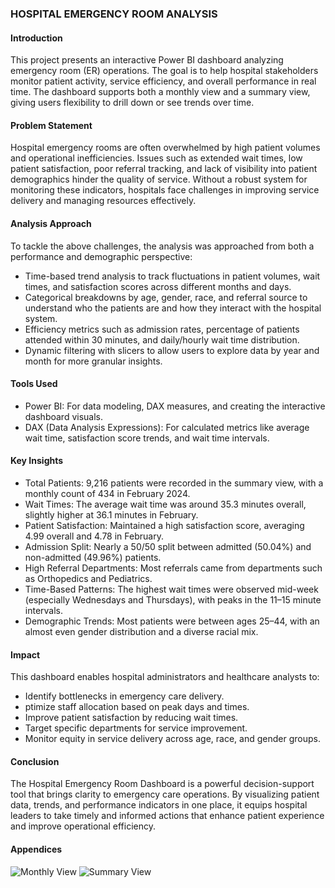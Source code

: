 ### HOSPITAL EMERGENCY ROOM ANALYSIS
#### Introduction
This project presents an interactive Power BI dashboard analyzing emergency room (ER) operations. The goal is to help hospital stakeholders monitor patient activity, service efficiency, and overall performance in real time. The dashboard supports both a monthly view and a summary view, giving users flexibility to drill down or see trends over time.

#### Problem Statement
Hospital emergency rooms are often overwhelmed by high patient volumes and operational inefficiencies. Issues such as extended wait times, low patient satisfaction, poor referral tracking, and lack of visibility into patient demographics hinder the quality of service. Without a robust system for monitoring these indicators, hospitals face challenges in improving service delivery and managing resources effectively.

#### Analysis Approach
To tackle the above challenges, the analysis was approached from both a performance and demographic perspective:
- Time-based trend analysis to track fluctuations in patient volumes, wait times, and satisfaction scores across different months and days.
- Categorical breakdowns by age, gender, race, and referral source to understand who the patients are and how they interact with the hospital system.
- Efficiency metrics such as admission rates, percentage of patients attended within 30 minutes, and daily/hourly wait time distribution.
- Dynamic filtering with slicers to allow users to explore data by year and month for more granular insights.

#### Tools Used
- Power BI: For data modeling, DAX measures, and creating the interactive dashboard visuals.
- DAX (Data Analysis Expressions): For calculated metrics like average wait time, satisfaction score trends, and wait time intervals.

#### Key Insights
- Total Patients: 9,216 patients were recorded in the summary view, with a monthly count of 434 in February 2024.
- Wait Times: The average wait time was around 35.3 minutes overall, slightly higher at 36.1 minutes in February.
- Patient Satisfaction: Maintained a high satisfaction score, averaging 4.99 overall and 4.78 in February.
- Admission Split: Nearly a 50/50 split between admitted (50.04%) and non-admitted (49.96%) patients.
- High Referral Departments: Most referrals came from departments such as Orthopedics and Pediatrics.
- Time-Based Patterns: The highest wait times were observed mid-week (especially Wednesdays and Thursdays), with peaks in the 11–15 minute intervals.
- Demographic Trends: Most patients were between ages 25–44, with an almost even gender distribution and a diverse racial mix.

#### Impact
This dashboard enables hospital administrators and healthcare analysts to:
- Identify bottlenecks in emergency care delivery.
- ptimize staff allocation based on peak days and times.
- Improve patient satisfaction by reducing wait times.
- Target specific departments for service improvement.
- Monitor equity in service delivery across age, race, and gender groups.

#### Conclusion
The Hospital Emergency Room Dashboard is a powerful decision-support tool that brings clarity to emergency care operations. By visualizing patient data, trends, and performance indicators in one place, it equips hospital leaders to take timely and informed actions that enhance patient experience and improve operational efficiency.

#### Appendices
![Monthly View](https://github.com/user-attachments/assets/71535ba7-b4d3-4183-a9bb-d8b0e0ffa45a)
![Summary View](https://github.com/user-attachments/assets/c13f65f5-25a7-4316-bd87-f850528cd2a3)







